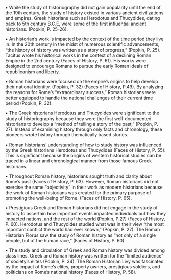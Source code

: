•	While the study of historiography did not gain popularity until the end of the 19th century, the study of history existed in various ancient civilizations and empires. Greek historians such as Herodotus and Thucydides, dating back to 5th century B.C.E, were some of the first influential ancient historians. (Popkin, P. 25-26). 

•	An historian’s work is impacted by the context of the time period they live in. In the 20th century in the midst of numerous scientific advancements, “the history of history was written as a story of progress,” (Popkin, P. 25). Tacitus wrote his historical works in the context of a declining Roman Empire in the 2nd century (Faces of History, P. 61). His works were designed to encourage Romans to pursue the early Roman ideals of republicanism and liberty. 

•	Roman historians were focused on the empire’s origins to help develop their national identity. (Popkin, P. 32) (Faces of History, P.49). By analyzing the reasons for Rome’s “extraordinary success,” Roman historians were better equipped to handle the national challenges of their current time period (Popkin, P. 32).  

•	The Greek historians Herodotus and Thucydides were significant to the study of historiography because they were the first well-documented historians to develop a “method of telling a story of the past,” (Popkin, P. 27). Instead of examining history through only facts and chronology, these pioneers wrote history through thematically based stories. 

•	Roman historians’ understanding of how to study history was influenced by the Greek historians Herodotus and Thucydides (Faces of History, P. 55). This is significant because the origins of western historical studies can be traced in a linear and chronological manner from those famous Greek historians. 

•	Throughout Roman history, historians sought truth and clarity about Rome’s past (Faces of History, P. 63). However, Roman historians did not exercise the same “objectivity” in their work as modern historians because the work of Roman historians was created for the primary purpose of promoting the well-being of Rome. (Faces of History, P. 65). 

•	Prestigious Greek and Roman historians did not engage in the study of history to ascertain how important events impacted individuals but how they impacted nations, and the rest of the world (Popkin, P.27) (Faces of History, P. 60). Herodotus and Thucydides studied what was in their view “the most important conflict the world had ever known,” (Popkin, P. 27). The Roman Historian Florus saw the study of Roman history as “not only of a single people, but of the human race,” (Faces of History, P. 60)

•	The study and circulation of Greek and Roman history was divided among class lines. Greek and Roman history was written for the “limited audience” of society’s elites (Popkin, P. 34). The Roman Historian Livy was fascinated by the impact of Rome’s elites, property owners, prestigious soldiers, and politicians on Rome’s national history (Faces of History, P. 58). 
